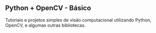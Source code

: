 ##  **Python + OpenCV** - Básico

Tutoriais e projetos simples de visão computacional utilizando Python, OpenCV, e algumas outras bibliotecas.
